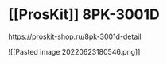 # [[ProsKit]] 8PK-3001D

https://proskit-shop.ru/8pk-3001d-detail

![[Pasted image 20220623180546.png]]
